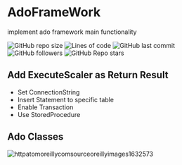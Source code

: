 # AdoFrameWork
implement ado framework main functionality 

![GitHub repo size](https://img.shields.io/github/repo-size/mohamedabotir/AdoFrameWork?style=for-the-badge)
![Lines of code](https://img.shields.io/tokei/lines/github/mohamedabotir/AdoFrameWork)
![GitHub last commit](https://img.shields.io/github/last-commit/mohamedabotir/AdoFrameWork)
![GitHub followers](https://img.shields.io/github/followers/mohamedabotir?style=social)
![GitHub Repo stars](https://img.shields.io/github/stars/mohamedabotir/AdoFrameWork?style=social)
  
## Add ExecuteScaler as Return Result
- Set ConnectionString
- Insert Statement to specific table 
- Enable Transaction
- Use StoredProcedure

## Ado Classes 

![httpatomoreillycomsourceoreillyimages1632573](https://user-images.githubusercontent.com/52336027/193023191-40942936-44e3-4a87-97c0-3ae54a56a89d.png)
